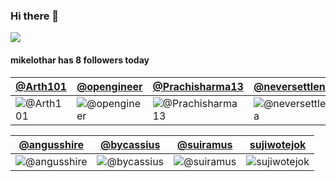 ### Hi there 👋

<!--
**halfpm/halfpm** is a ✨ _special_ ✨ repository because its `README.md` (this file) appears on your GitHub profile.

Here are some ideas to get you started:

- 🔭 I’m currently working on ...
- 🌱 I’m currently learning ...
- 👯 I’m looking to collaborate on ...
- 🤔 I’m looking for help with ...
- 💬 Ask me about ...
- 📫 How to reach me: ...
- 😄 Pronouns: ...
- ⚡ Fun fact: ...
-->

![](//hitcounter.pythonanywhere.com/count/tag.svg?url=https%3A%2F%2Fgithub.com%2Fhalfpm%2Fhalfpm)

#### mikelothar has 8 followers today

[@Arth101](https://github.com/Arth101) | [@opengineer](https://github.com/opengineer) | [@Prachisharma13](https://github.com/Prachisharma13) | [@neversettleninja](https://github.com/neversettleninja)
--- | --- | --- | ---
![@Arth101](https://avatars.githubusercontent.com/Arth101?s=150&v=1) | ![@opengineer](https://avatars.githubusercontent.com/opengineer?s=150&v=1) | ![@Prachisharma13](https:////dummyimage.com/100x100/ffffff/0011ff?s=150&v=1) | ![@neversettleninja](https://avatars.githubusercontent.com/neversettleninja?s=150&v=1)

[@angusshire](https://github.com/angusshire) | [@bycassius](https://github.com/bycassius) | [@suiramus](https://github.com/suiramus) | [sujiwotejok](https://github.com/sujiwotejok)
--- | --- | --- | ---
![@angusshire](https://avatars.githubusercontent.com/angusshire?s=150&v=1) | ![@bycassius](https://avatars.githubusercontent.com/bycassius?s=150&v=1) | ![@suiramus](https:////dummyimage.com/100x100/ffffff/0011ff?s=150&v=1) | ![sujiwotejok](https://avatars.githubusercontent.com/sujiwotejok?s=150&v=1)

